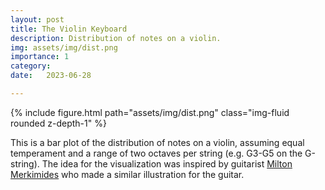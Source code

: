 ```yaml
---
layout: post
title: The Violin Keyboard
description: Distribution of notes on a violin.
img: assets/img/dist.png
importance: 1
category: 
date:   2023-06-28

---
```



{% include figure.html path="assets/img/dist.png" class="img-fluid rounded z-depth-1" %}

This is a bar plot of the distribution of notes on a violin, assuming equal temperament and a range of two octaves per string (e.g. G3-G5 on the G-string). The idea for the visualization was inspired by guitarist [Milton Merkimides](https://www.miltonline.com/musical-illustrations/) who made a similar illustration for the guitar.  
